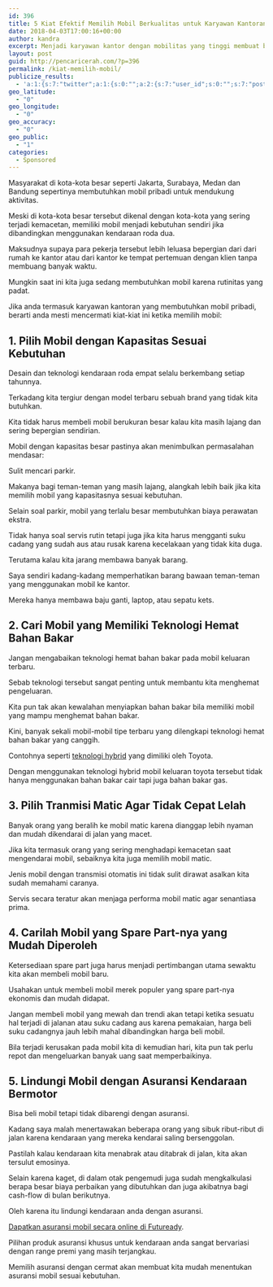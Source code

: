 ```yaml
---
id: 396
title: 5 Kiat Efektif Memilih Mobil Berkualitas untuk Karyawan Kantoran
date: 2018-04-03T17:00:16+00:00
author: kandra
excerpt: Menjadi karyawan kantor dengan mobilitas yang tinggi membuat beberapa orang memilih untuk mengganti kendaraan yang digunakan saat ini. Mobil kini tidak lagi menjadi sebuah gengsi atau sebuah tanda sosial di masyarakat, tetapi sebuah kebutuhan. Apalagi karyawan kantoran di Jakarta yang memiliki domisili di daerah-daerah satelit penyokong ibukota seperti Depok, Bogor, Tangerang, Karawang.
layout: post
guid: http://pencaricerah.com/?p=396
permalink: /kiat-memilih-mobil/
publicize_results:
  - 'a:1:{s:7:"twitter";a:1:{s:0:"";a:2:{s:7:"user_id";s:0:"";s:7:"post_id";s:0:"";}}}'
geo_latitude:
  - "0"
geo_longitude:
  - "0"
geo_accuracy:
  - "0"
geo_public:
  - "1"
categories:
  - Sponsored
---
```

Masyarakat di kota-kota besar seperti Jakarta, Surabaya, Medan dan Bandung sepertinya membutuhkan mobil pribadi untuk mendukung aktivitas.

Meski di kota-kota besar tersebut dikenal dengan kota-kota yang sering terjadi kemacetan, memiliki mobil menjadi kebutuhan sendiri jika dibandingkan menggunakan kendaraan roda dua.

Maksudnya supaya para pekerja tersebut lebih leluasa bepergian dari dari rumah ke kantor atau dari kantor ke tempat pertemuan dengan klien tanpa membuang banyak waktu.

Mungkin saat ini kita juga sedang membutuhkan mobil karena rutinitas yang padat.

Jika anda termasuk karyawan kantoran yang membutuhkan mobil pribadi, berarti anda mesti mencermati kiat-kiat ini ketika memilih mobil:

## **1. Pilih Mobil dengan Kapasitas Sesuai Kebutuhan**

Desain dan teknologi kendaraan roda empat selalu berkembang setiap tahunnya.

Terkadang kita tergiur dengan model terbaru sebuah brand yang tidak kita butuhkan.

Kita tidak harus membeli mobil berukuran besar kalau kita masih lajang dan sering bepergian sendirian.

Mobil dengan kapasitas besar pastinya akan menimbulkan permasalahan mendasar:

Sulit mencari parkir.

Makanya bagi teman-teman yang masih lajang, alangkah lebih baik jika kita memilih mobil yang kapasitasnya sesuai kebutuhan.

Selain soal parkir, mobil yang terlalu besar membutuhkan biaya perawatan ekstra.

Tidak hanya soal servis rutin tetapi juga jika kita harus mengganti suku cadang yang sudah aus atau rusak karena kecelakaan yang tidak kita duga.

Terutama kalau kita jarang membawa banyak barang.

Saya sendiri kadang-kadang memperhatikan barang bawaan teman-teman yang menggunakan mobil ke kantor.

Mereka hanya membawa baju ganti, laptop, atau sepatu kets.

## **2. Cari Mobil yang Memiliki Teknologi Hemat Bahan Bakar**

Jangan mengabaikan teknologi hemat bahan bakar pada mobil keluaran terbaru.

Sebab teknologi tersebut sangat penting untuk membantu kita menghemat pengeluaran.

Kita pun tak akan kewalahan menyiapkan bahan bakar bila memiliki mobil yang mampu menghemat bahan bakar.

Kini, banyak sekali mobil-mobil tipe terbaru yang dilengkapi teknologi hemat bahan bakar yang canggih.

Contohnya seperti <a href="https://pencaricerah.com/toyota-camry-hybrid/" target="_blank" rel="noopener noreferrer">teknologi hybrid</a> yang dimiliki oleh Toyota.

Dengan menggunakan teknologi hybrid mobil keluaran toyota tersebut tidak hanya menggunakan bahan bakar cair tapi juga bahan bakar gas.

## **3. Pilih Tranmisi Matic Agar Tidak Cepat Lelah**

Banyak orang yang beralih ke mobil matic karena dianggap lebih nyaman dan mudah dikendarai di jalan yang macet.

Jika kita termasuk orang yang sering menghadapi kemacetan saat mengendarai mobil, sebaiknya kita juga memilih mobil matic.

Jenis mobil dengan transmisi otomatis ini tidak sulit dirawat asalkan kita sudah memahami caranya.

Servis secara teratur akan menjaga performa mobil matic agar senantiasa prima.

## **4. Carilah Mobil yang Spare Part-nya yang Mudah Diperoleh**

Ketersediaan spare part juga harus menjadi pertimbangan utama sewaktu kita akan membeli mobil baru.

Usahakan untuk membeli mobil merek populer yang spare part-nya ekonomis dan mudah didapat.

Jangan membeli mobil yang mewah dan trendi akan tetapi ketika sesuatu hal terjadi di jalanan atau suku cadang aus karena pemakaian, harga beli suku cadangnya jauh lebih mahal dibandingkan harga beli mobil.

Bila terjadi kerusakan pada mobil kita di kemudian hari, kita pun tak perlu repot dan mengeluarkan banyak uang saat memperbaikinya.

## **5. Lindungi Mobil dengan Asuransi Kendaraan Bermotor**

Bisa beli mobil tetapi tidak dibarengi dengan asuransi.

Kadang saya malah menertawakan beberapa orang yang sibuk ribut-ribut di jalan karena kendaraan yang mereka kendarai saling bersenggolan.

Pastilah kalau kendaraan kita menabrak atau ditabrak di jalan, kita akan tersulut emosinya.

Selain karena kaget, di dalam otak pengemudi juga sudah mengkalkulasi berapa besar biaya perbaikan yang dibutuhkan dan juga akibatnya bagi cash-flow di bulan berikutnya.

Oleh karena itu lindungi kendaraan anda dengan asuransi.

<a href="https://www.futuready.com/asuransi/produk/mobil" target="_blank" rel="noopener noreferrer">Dapatkan asuransi mobil secara online di Futuready</a>.

Pilihan produk asuransi khusus untuk kendaraan anda sangat bervariasi dengan range premi yang masih terjangkau.

Memilih asuransi dengan cermat akan membuat kita mudah menentukan asuransi mobil sesuai kebutuhan.